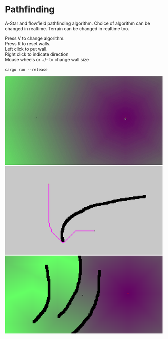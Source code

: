 # Pathfinding

A-Star and flowfield pathfinding algorithm.
Choice of algorithm can be changed in realtime.
Terrain can be changed in realtime too.

Press V to change algorithm.\
Press R to reset walls.\
Left click to put wall.\
Right click to indicate direction\
Mouse wheels or +/- to change wall size

`cargo run --release`

![path](img/path.gif)
![a_star](img/a_star.png)
![flow_field](img/flowfield.png)

